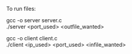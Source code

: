 To run files: <br/>

gcc -o server server.c <br/>
./server <port_used> <outfile_wanted> <br/>

gcc -o client client.c <br/>
./client <ip_used> <port_used> <infile_wanted>
